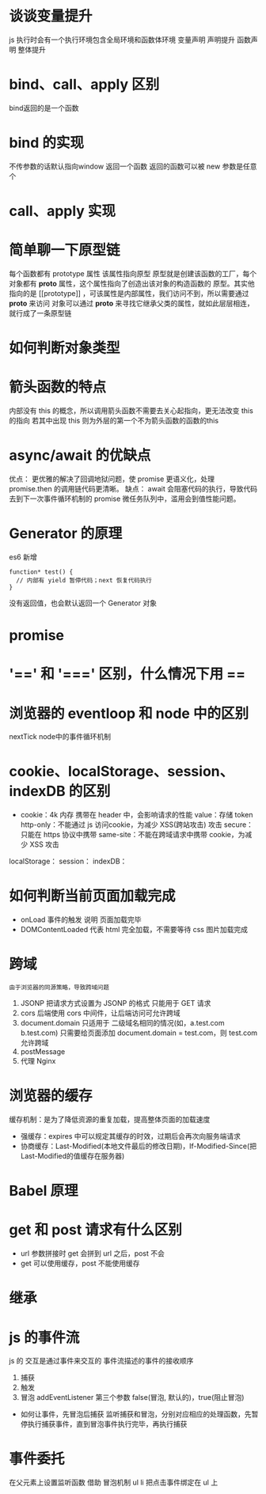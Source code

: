 # 谈谈变量提升
  js 执行时会有一个执行环境包含全局环境和函数体环境
  变量声明 声明提升
  函数声明 整体提升

# bind、call、apply 区别
  bind返回的是一个函数

#  bind 的实现
  不传参数的话默认指向window
  返回一个函数
  返回的函数可以被 new
  参数是任意个

# call、apply 实现


# 简单聊一下原型链
  每个函数都有 prototype 属性 该属性指向原型
  原型就是创建该函数的工厂，每个对象都有 __proto__ 属性，这个属性指向了创造出该对象的构造函数的 原型。其实他指向的是 [[prototype]] ，可该属性是内部属性，我们访问不到，所以需要通过 __proto__ 来访问
  对象可以通过 __proto__ 来寻找它继承父类的属性，就如此层层相连，就行成了一条原型链

# 如何判断对象类型

# 箭头函数的特点
内部没有 this 的概念，所以调用箭头函数不需要去关心起指向，更无法改变 this 的指向
若其中出现 this 则为外层的第一个不为箭头函数的函数的this

# async/await 的优缺点
  优点： 更优雅的解决了回调地狱问题，使 promise 更语义化，处理 promise.then 的调用链代码更清晰。
  缺点： await 会阻塞代码的执行，导致代码去到下一次事件循环机制的 promise 微任务队列中，滥用会到值性能问题。

# Generator 的原理
  es6 新增
  ```
  function* test() {
    // 内部有 yield 暂停代码；next 恢复代码执行
  }
  ```
  没有返回值，也会默认返回一个 Generator 对象

# promise


# '==' 和 '===' 区别，什么情况下用 ==

# 浏览器的 eventloop 和 node 中的区别
nextTick node中的事件循环机制


# cookie、localStorage、session、indexDB 的区别
  - cookie：4k 内存  携带在 header 中，会影响请求的性能
    value：存储 token
    http-only：不能通过 js 访问cookie，为减少 XSS(跨站攻击) 攻击
    secure：只能在 https 协议中携带
    same-site：不能在跨域请求中携带 cookie，为减少 XSS 攻击

  localStorage：
  session：
  indexDB：

# 如何判断当前页面加载完成
  - onLoad 事件的触发 说明 页面加载完毕
  - DOMContentLoaded 代表 html 完全加载，不需要等待 css 图片加载完成

# 跨域
    由于浏览器的同源策略，导致跨域问题
  1. JSONP 
    把请求方式设置为 JSONP 的格式
    只能用于 GET 请求
  2. cors
    后端使用 cors 中间件，让后端访问可允许跨域
  3. document.domain 
    只适用于 二级域名相同的情况(如，a.test.com b.test.com)
    只需要给页面添加 document.domain = test.com，则 test.com 允许跨域
  4. postMessage 
  5. 代理 Nginx 

# 浏览器的缓存
  缓存机制：是为了降低资源的重复加载，提高整体页面的加载速度
  - 强缓存：expires 中可以规定其缓存的时效，过期后会再次向服务端请求
  - 协商缓存：Last-Modified(本地文件最后的修改日期)，If-Modified-Since(把Last-Modified的值缓存在服务器)

# Babel 原理
  
# get 和 post 请求有什么区别
  - url 参数拼接时 get 会拼到 url 之后，post 不会
  - get 可以使用缓存，post 不能使用缓存

# 继承

# js 的事件流
  js 的 交互是通过事件来交互的
  事件流描述的事件的接收顺序
  1. 捕获
  2. 触发
  3. 冒泡
  addEventListener 第三个参数 false(冒泡, 默认的)，true(阻止冒泡)
  - 如何让事件，先冒泡后捕获
    监听捕获和冒泡，分别对应相应的处理函数，先暂停执行捕获事件，直到冒泡事件执行完毕，再执行捕获

# 事件委托
  在父元素上设置监听函数
  借助 冒泡机制
  ul li
  把点击事件绑定在 ul 上

